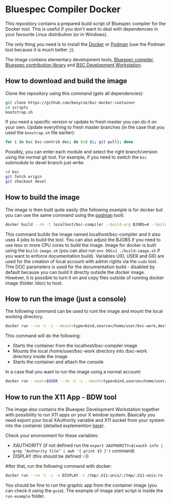 # Bluespec Compiler Docker

This repository contains a prepared build script of Bluespec compiler for the Docker tool. This is useful if you don't want to deal with dependencies in your favourite Linux distribution (or in Windows).

The only thing you need is to install the [Docker](https://www.docker.com/) or [Podman](https://podman.io/) (use the Podman tool because it is much better ;)).

The image  contains elementary development tools, [Bluespec compiler](https://github.com/B-Lang-org/bsc), [Bluespec contribution library](https://github.com/B-Lang-org/bsc-contrib) and [BSC Development Workstation](https://github.com/B-Lang-org/bdw).

## How to download and build the image

Clone the repository using this command (gets all dependencies):

```bash
git clone https://github.com/benycze/bsc-docker-container
cd scripts 
bootstrap.sh
```

If you need a specific version or update to fresh master you can do it on your own. Update everything to fresh master branches (in the case that you used the `boostrap.sh` file earlier):		
```bash
for i in bsc bsc-contrib doc; do (cd $i; git pull); done
```

Possibly, you can enter each module and select the right branch/version using the normal git tool. For example, if you need to switch the `bsc` submodule to devel branch just write:

```bash
cd bsc
git fetch origin
git checkout devel
```

## How to build the image

The image is then built quite easily (the following example is for docker but you can use the same command using the [podman](https://podman.io/) tool):

```bash
docker build --rm -t localhost/bsc-compiler --build-arg BJOBS=4 --build-arg USER=$USER --build-arg UID=`id -u` --build-arg `id -g` --build-arg DOC=1 .
```

This command builds the image named localhost/bsc-compiler and it also uses 4 jobs to build the tool. You can also adjust the BJOBS if you need to use less or more CPU cores to build the image. Image for docker is built using the `build-image.sh` (you can also run `env DOC=1 ./build-image.sh` if you want to enforce documentation build).
Variables UID, USER and GID are used for the creation of local account with admin rights via the `sudo` tool. THe DOC parameters is used for the documentation build - disabled by default because you can build it directly outside the docker image. However, it is possible to turn it on and copy files outside of running docker image (folder /doc) to host.

## How to run the image (just a console)

The following command can be used to runt the image and mount the local working directory.

```bash
docker run --rm -t -i --mount=type=bind,source=/home/user/bsc-work,destination=/bsc-work localhost/bsc-compiler bash
```

This command will do the following:

* Starts the container from the localhost/bsc-compiler image
* Mounts the local /home/user/bsc-work directory into /bsc-work directory inside the image
* Starts the container and attach the console

In a case that you want to run the image using a normal account:

```bash
docker run --user=$USER --rm -t -i --mount=type=bind,source=/home/user/bsc-work,destination=/bsc-work localhost/bsc-compiler bash
```

## How to run the X11 App - BDW tool

The image also contains the Bluespec Development Workstation together with possibility to run X11 apps
on your X window system. Basically you need export your local XAuthority variable and X11 socket from
your system into the container (detailed explemention [here](https://blog.artis3nal.com/2020-09-13-container-gui-app-pgmodeler/)).

Check your environment for these variables:
* XAUTHORITY (if not defined run the `export XAUTHORITY=$(xauth info | grep "Authority file" | awk '{ print $3 }')` command)
* DISPLAY (this should be defined :-))

After that, run the following command with docker:

 ```bash
docker run --rm -t -i -e DISPLAY -v /tmp/.X11-unix/:/tmp/.X11-unix:ro -v $XAUTHORITY:$XAUTHORITY:ro --user=$USER --mount=type=bind,source=/home/user/bsc-work,destination=/bsc-work localhost/bsc-compiler /bin/bash
 ```

You should be fine to run the graphic app from the container image (you can check it using the `gvim`).
The example of image start script is inside the `run-example` folder.

